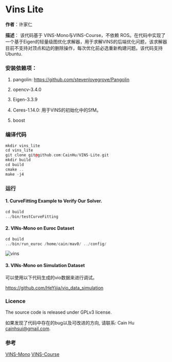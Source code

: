 # Vins Lite
**作者**：许家仁

**描述**：
该代码基于 VINS-Mono与VINS-Course，不依赖 ROS。在代码中实现了一个基于Eigen的轻量级图优化求解器，用于求解VINS的后端优化问题，该求解器目前不支持对顶点和边的删除操作，每次优化前必选重新构建问题。该代码支持 Ubuntu.

### 安装依赖项：

1. pangolin: <https://github.com/stevenlovegrove/Pangolin>

2. opencv-3.4.0

3. Eigen-3.3.9

4. Ceres-1.14.0: 用于VINS的初始化中的SfM。

5. boost

### 编译代码

```c++
mkdir vins_lite
cd vins_lite
git clone git@github.com:CainHu/VINS-Lite.git
mkdir build 
cd build
cmake ..
make -j4
```

### 运行
#### 1. CurveFitting Example to Verify Our Solver.
```c++
cd build
../bin/testCurveFitting 
```

#### 2. VINs-Mono on Euroc Dataset
```c++
cd build
../bin/run_euroc /home/cain/mav0/ ../config/
```
![vins](doc/vins.gif)

#### 3. VINs-Mono on Simulation Dataset

可以使用以下代码生成的vio数据来进行调试。

<https://github.com/HeYijia/vio_data_simulation>

### Licence

The source code is released under GPLv3 license.

如果发现了代码中存在的bug以及可改进的方向, 请联系: Cain Hu <cainhsui@gmail.com>.

### 参考

[VINS-Mono](https://github.com/HKUST-Aerial-Robotics/VINS-Mono)
[VINS-Course](https://github.com/HeYijia/VINS-Course)


